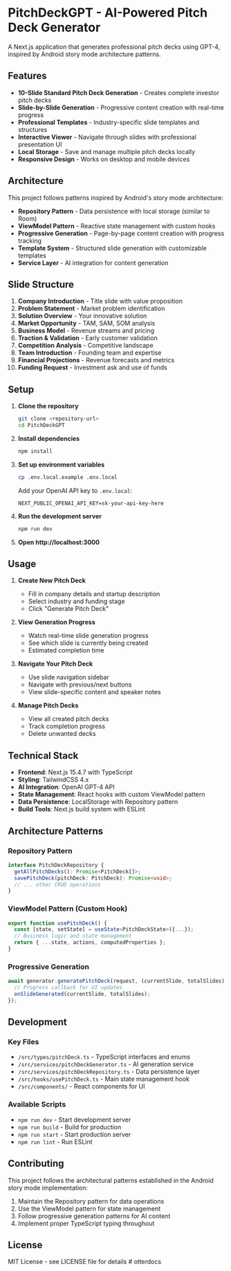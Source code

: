 # PitchDeckGPT - AI-Powered Pitch Deck Generator

A Next.js application that generates professional pitch decks using GPT-4, inspired by Android story mode architecture patterns.

## Features

- **10-Slide Standard Pitch Deck Generation** - Creates complete investor pitch decks
- **Slide-by-Slide Generation** - Progressive content creation with real-time progress
- **Professional Templates** - Industry-specific slide templates and structures  
- **Interactive Viewer** - Navigate through slides with professional presentation UI
- **Local Storage** - Save and manage multiple pitch decks locally
- **Responsive Design** - Works on desktop and mobile devices

## Architecture

This project follows patterns inspired by Android's story mode architecture:

- **Repository Pattern** - Data persistence with local storage (similar to Room)
- **ViewModel Pattern** - Reactive state management with custom hooks  
- **Progressive Generation** - Page-by-page content creation with progress tracking
- **Template System** - Structured slide generation with customizable templates
- **Service Layer** - AI integration for content generation

## Slide Structure

1. **Company Introduction** - Title slide with value proposition
2. **Problem Statement** - Market problem identification  
3. **Solution Overview** - Your innovative solution
4. **Market Opportunity** - TAM, SAM, SOM analysis
5. **Business Model** - Revenue streams and pricing
6. **Traction & Validation** - Early customer validation
7. **Competition Analysis** - Competitive landscape
8. **Team Introduction** - Founding team and expertise
9. **Financial Projections** - Revenue forecasts and metrics
10. **Funding Request** - Investment ask and use of funds

## Setup

1. **Clone the repository**
   ```bash
   git clone <repository-url>
   cd PitchDeckGPT
   ```

2. **Install dependencies**
   ```bash
   npm install
   ```

3. **Set up environment variables**
   ```bash
   cp .env.local.example .env.local
   ```
   Add your OpenAI API key to `.env.local`:
   ```
   NEXT_PUBLIC_OPENAI_API_KEY=sk-your-api-key-here
   ```

4. **Run the development server**
   ```bash
   npm run dev
   ```

5. **Open http://localhost:3000**

## Usage

1. **Create New Pitch Deck**
   - Fill in company details and startup description
   - Select industry and funding stage
   - Click "Generate Pitch Deck"

2. **View Generation Progress**
   - Watch real-time slide generation progress
   - See which slide is currently being created
   - Estimated completion time

3. **Navigate Your Pitch Deck**
   - Use slide navigation sidebar
   - Navigate with previous/next buttons  
   - View slide-specific content and speaker notes

4. **Manage Pitch Decks**
   - View all created pitch decks
   - Track completion progress
   - Delete unwanted decks

## Technical Stack

- **Frontend**: Next.js 15.4.7 with TypeScript
- **Styling**: TailwindCSS 4.x
- **AI Integration**: OpenAI GPT-4 API
- **State Management**: React hooks with custom ViewModel pattern
- **Data Persistence**: LocalStorage with Repository pattern
- **Build Tools**: Next.js build system with ESLint

## Architecture Patterns

### Repository Pattern
```typescript
interface PitchDeckRepository {
  getAllPitchDecks(): Promise<PitchDeck[]>;
  savePitchDeck(pitchDeck: PitchDeck): Promise<void>;
  // ... other CRUD operations
}
```

### ViewModel Pattern (Custom Hook)
```typescript
export function usePitchDeck() {
  const [state, setState] = useState<PitchDeckState>({...});
  // Business logic and state management
  return { ...state, actions, computedProperties };
}
```

### Progressive Generation
```typescript
await generator.generatePitchDeck(request, (currentSlide, totalSlides) => {
  // Progress callback for UI updates
  onSlideGenerated(currentSlide, totalSlides);
});
```

## Development

### Key Files

- `/src/types/pitchDeck.ts` - TypeScript interfaces and enums
- `/src/services/pitchDeckGenerator.ts` - AI generation service
- `/src/services/pitchDeckRepository.ts` - Data persistence layer
- `/src/hooks/usePitchDeck.ts` - Main state management hook
- `/src/components/` - React components for UI

### Available Scripts

- `npm run dev` - Start development server
- `npm run build` - Build for production  
- `npm run start` - Start production server
- `npm run lint` - Run ESLint

## Contributing

This project follows the architectural patterns established in the Android story mode implementation:

1. Maintain the Repository pattern for data operations
2. Use the ViewModel pattern for state management  
3. Follow progressive generation patterns for AI content
4. Implement proper TypeScript typing throughout

## License

MIT License - see LICENSE file for details
#   o t t e r d o c s  
 